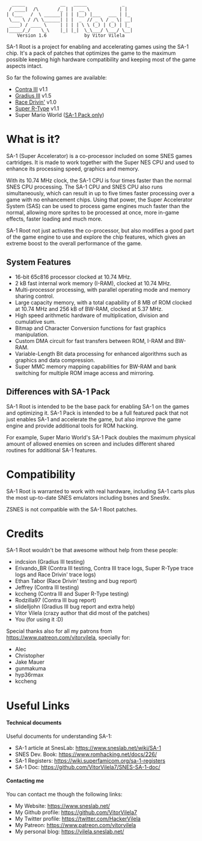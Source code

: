 ```
  _____             __   _____             _   
 / ____|  /\       /_ | |  __ \           | |  
| (___   /  \ ______| | | |__) |___   ___ | |_ 
 \___ \ / /\ \______| | |  _  // _ \ / _ \| __|
 ____) / ____ \     | | | | \ \ (_) | (_) | |_ 
|_____/_/    \_\    |_| |_|  \_\___/ \___/ \__|
    Version 1.6              by Vitor Vilela
```

SA-1 Root is a project for enabling and accelerating games using the SA-1 chip.
It's a pack of patches that optimizes the game to the maximum possible keeping
high hardware compatibility and keeping most of the game aspects intact.

So far the following games are available:
* [Contra III](Contra-III) v1.1
* [Gradius III](Gradius-III) v1.5
* [Race Drivin'](Race-Drivin) v1.0
* [Super R-Type](Super-R-Type) v1.1
* Super Mario World ([SA-1 Pack only](https://github.com/VitorVilela7/SA1-Pack))

What is it?
===========

SA-1 (Super Accelerator) is a co-processor included on some SNES games cartridges.
It is made to work together with the Super NES CPU and used to enhance its
processing speed, graphics and memory.

With its 10.74 MHz clock, the SA-1 CPU is four times faster than the normal SNES
CPU processing. The SA-1 CPU and SNES CPU also runs simultaneously, which can
result in up to five times faster processing over a game with no enhancement chips.
Using that power, the Super Accelerator System (SAS) can be used to process game
engines much faster than the normal, allowing more sprites to be processed at once,
more in-game effects, faster loading and much more.

SA-1 Root not just activates the co-processor, but also modifies a good part of
the game engine to use and explore the chip features, which gives an extreme
boost to the overall performance of the game.

## System Features
* 16-bit 65c816 processor clocked at 10.74 MHz.
* 2 kB fast internal work memory (I-RAM), clocked at 10.74 MHz.
* Multi-processor processing, with parallel operating mode and memory sharing
control.
* Large capacity memory, with a total capability of 8 MB of ROM clocked at
10.74 MHz and 256 kB of BW-RAM, clocked at 5.37 MHz.
* High speed arithmetic hardware of multiplication, division and cumulative
sum.
* Bitmap and Character Conversion functions for fast graphics manipulation.
* Custom DMA circuit for fast transfers between ROM, I-RAM and BW-RAM.
* Variable-Length Bit data processing for enhanced algorithms such as graphics
and data compression.
* Super MMC memory mapping capabilities for BW-RAM and bank switching for
multiple ROM image access and mirroring.

## Differences with SA-1 Pack

SA-1 Root is intended to be the base pack for enabling SA-1 on the games
and optimizing it. SA-1 Pack is intended to be a full featured pack that
not just enables SA-1 and accelerate the game, but also improve the game
engine and provide additional tools for ROM hacking.

For example, Super Mario World's SA-1 Pack doubles the maximum physical
amount of allowed enemies on screen and includes different shared
routines for additional SA-1 features.

Compatibility
=============

SA-1 Root is warranted to work with real hardware, including SA-1 carts
plus the most up-to-date SNES emulators including bsnes and Snes9x.

ZSNES is not compatible with the SA-1 Root patches.

Credits
=======

SA-1 Root wouldn't be that awesome without help from these people:

* indcsion (Gradius III testing)
* Erivando_BR (Contra III testing, Contra III trace logs, Super R-Type trace logs and Race Drivin' trace logs)
* Ethan Tabor (Race Drivin' testing and bug report)
* Jeffrey (Contra III testing)
* kccheng (Contra III and Super R-Type testing)
* Rodzilla97 (Contra III bug report)
* slidelljohn (Gradius III bug report and extra help) 
* Vitor Vilela (crazy author that did most of the patches)
* You (for using it :D)

Special thanks also for all my patrons from
https://www.patreon.com/vitorvilela, specially for:

* Alec
* Christopher 
* Jake Mauer
* gunmakuma
* hyp36rmax
* kccheng

Useful Links
============

#### Technical documents

Useful documents for understanding SA-1:

* SA-1 article at SnesLab: https://www.sneslab.net/wiki/SA-1
* SNES Dev. Book: https://www.romhacking.net/docs/226/
* SA-1 Registers: https://wiki.superfamicom.org/sa-1-registers
* SA-1 Doc: https://github.com/VitorVilela7/SNES-SA-1-doc/

#### Contacting me

You can contact me though the following links:

* My Website: https://www.sneslab.net/
* My Github profile: https://github.com/VitorVilela7
* My Twitter profile: https://twitter.com/HackerVilela
* My Patreon: https://www.patreon.com/vitorvilela
* My personal blog: https://vilela.sneslab.net/
